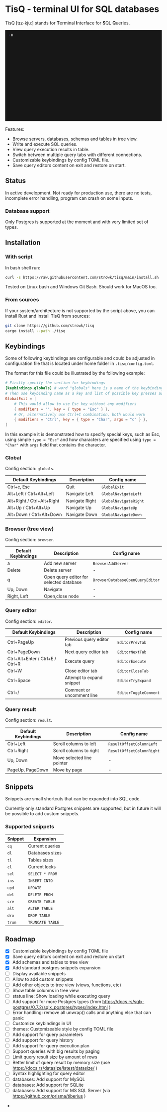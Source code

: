 # TisQ - terminal UI for SQL databases

TisQ [tɪz-kjuː] stands for **T**erminal **I**nterface for **S**QL **Q**ueries.

!["gif recording"](./vhs/base.gif)

Features:
- Browse servers, databases, schemas and tables in tree view.
- Write and execute SQL queries.
- View query execution results in table.
- Switch between multiple query tabs with different connections.
- Customizable keybindings by config TOML file.
- Save query editors content on exit and restore on start.

## Status

In active development. Not ready for production use, there are no tests, incomplete error handling, program can crash on some inputs.

### Database support

Only Postgres is supported at the moment and with very limited set of types.

## Installation

### With script

In bash shell run:

```bash
curl -s https://raw.githubusercontent.com/strowk/tisq/main/install.sh | bash
```

Tested on Linux bash and Windows Git Bash. Should work for MacOS too.

### From sources

If your system/architecture is not supported by the script above, 
you can install Rust and install TisQ from sources:

```bash
git clone https://github.com/strowk/tisq
cargo install --path ./tisq
```

## Keybindings

Some of following keybindings are configurable and could be adjusted in configuration 
file that is located under home folder in `.tisq/config.toml`.

The format for this file could be illustrated by the following example:

```toml
# Firstly specify the section for keybindings
[keybindings.globals] # word "globals" here is a name of the keybinding config section
# Then use keybinding name as a key and list of possible key presses as a value
GlobalExit = [
    # This would allow to use Esc key without any modifiers
    { modifiers = "", key = { type = "Esc" } },
    # Or, alternatively use Ctrl+C combination, both would work
    { modifiers = "Ctrl", key = { type = "Char", args = "c" } },
]
```

In this example it is demonstrated how to specify special keys, such as Esc,
using simple `type = "Esc"` and how characters are specified using `type = "Char"` with `args` field that contains the character.

### Global

Config section: `globals`.

| Default Keybindings        | Description    | Config name           | 
| ---                        | ---            | ---                   |
| Ctrl+c, Esc                | Quit           | `GlobalExit`          |
| Alt+Left / Ctrl+Alt+Left   | Navigate Left  | `GlobalNavigateLeft`  |
| Alt+Right / Ctrl+Alt+Right | Navigate Right | `GlobalNavigateRight` |
| Alt+Up / Ctrl+Alt+Up       | Navigate Up    | `GlobalNavigateUp`    |
| Alt+Down / Ctrl+Alt+Down   | Navigate Down  | `GlobalNavigateDown`  |

### Browser (tree view)

Config section: `browser`.

| Default Keybindings  | Description                              | Config name                       | 
| ---                  | ---                                      | ---                               |
| a                    | Add new server                           | `BrowserAddServer`                |
| Delete               | Delete server                            | -                                 |
| q                    | Open query editor for selected database  | `BrowserDatabaseOpenQueryEditor`  |
| Up, Down             | Navigate                                 | -                                 |
| Right, Left          | Open,close node                          | -                                 |

### Query editor

Config section: `editor`.

| Default Keybindings                | Description                  | Config name           | 
| ---                                | ---                          | ---                   |
| Ctrl+PageUp                        | Previous query editor tab    | `EditorPrevTab`       |
| Ctrl+PageDown                      | Next query editor tab        | `EditorNextTab`       |
| Ctrl+Alt+Enter / Ctrl+E / Ctrl+R   | Execute query                | `EditorExecute`       |
| Ctrl+W                             | Close editor tab             | `EditorCloseTab`      |
| Ctrl+Space                         | Attempt to expand snippet    | `EditorTryExpand`     |
| Ctrl+/                             | Comment or uncomment line    | `EditorToggleComment` |

### Query result

Config section: `result`.

| Default Keybindings    | Description                 | Config name               | 
| ---                    | ---                         | ---                       |
| Ctrl+Left              | Scroll columns to left      | `ResultOffsetColumnLeft`  |
| Ctrl+Right             | Scroll columns to right     | `ResultOffsetColumnRight` |
| Up, Down               | Move selected line pointer  | -                         |
| PageUp, PageDown       | Move by page                | -                         |

## Snippets

Snippets are small shortcuts that can be expanded into SQL code.

Currently only standard Postgres snippets are supported, but in future it will be possible to add custom snippets.

### Supported snippets

| Snippet | Expansion |
| --- | --- |
| `cq` | Current queries |
| `dl` | Databases sizes |
| `tl` | Tables sizes |
| `cl` | Current locks |
| `sel` | `SELECT * FROM` |
| `ins` | `INSERT INTO` |
| `upd` | `UPDATE` |
| `del` | `DELETE FROM` |
| `cre` | `CREATE TABLE` |
| `alt` | `ALTER TABLE` |
| `dro` | `DROP TABLE` |
| `trun` | `TRUNCATE TABLE` |

## Roadmap

- [x] Customizable keybindings by config TOML file
- [x] Save query editors content on exit and restore on start
- [x] Add schemas and tables to tree view
- [x] Add standard postgres snippets expansion
- [ ] Display available snippets
- [ ] Allow to add custom snippets
- [ ] Add other objects to tree view (views, functions, etc)
- [ ] Show table columns in tree view
- [ ] status line: Show loading while executing query
- [ ] Add support for more Postgres types (from https://docs.rs/sqlx-postgres/0.7.2/sqlx_postgres/types/index.html )
- [ ] Error handling: remove all unwrap() calls and anything else that can panic
- [ ] Customize keybindings in UI
- [ ] themes: Customizeable style by config TOML file
- [ ] Add support for query parameters
- [ ] Add support for query history
- [ ] Add support for query execution plan
- [ ] Support queries with big results by paging
- [ ] Limit query result size by amount of rows
- [ ] Better limit of query result by memory size (use https://docs.rs/datasize/latest/datasize/ )
- [ ] Syntax highlighting for query editor
- [ ] databases: Add support for MySQL
- [ ] databases: Add support for SQLite
- [ ] databases: Add support for MS SQL Server (via https://github.com/prisma/tiberius )
- 


